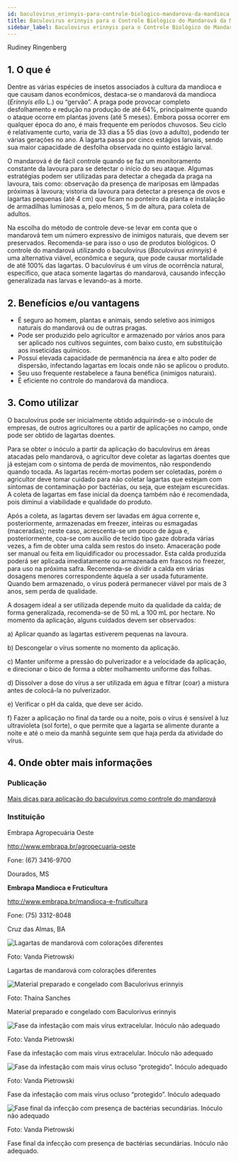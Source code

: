 ```yaml
---
id: baculovirus_erinnyis-para-controle-biologico-mandarova-da-mandioca
title: Baculovirus erinnyis para o Controle Biológico do Mandarová da Mandioca
sidebar_label: Baculovirus erinnyis para o Controle Biológico do Mandarová da Mandioca
---
```


<div class="center-textArticle">Rudiney Ringenberg</div>

## **1. O que é**

Dentre as várias espécies de insetos associados à cultura da
mandioca e que causam danos econômicos, destaca-se o
mandarová da mandioca (_Erinnyis ello_ L.) ou “gervão”. A praga
pode provocar completo desfolhamento e redução na produção
de até 64%, principalmente quando o ataque ocorre em plantas
jovens (até 5 meses). Embora possa ocorrer em qualquer época
do ano, é mais frequente em períodos chuvosos. Seu ciclo é
relativamente curto, varia de 33 dias a 55 dias (ovo a adulto),
podendo ter várias gerações no ano. A lagarta passa por cinco
estágios larvais, sendo sua maior capacidade de desfolha
observada no quinto estágio larval.

O mandarová é de fácil controle quando se faz um
monitoramento constante da lavoura para se detectar o início do
seu ataque. Algumas estratégias podem ser utilizadas para
detectar a chegada da praga na lavoura, tais como: observação
da presença de mariposas em lâmpadas próximas à lavoura;
vistoria da lavoura para detectar a presença de ovos e lagartas
pequenas (até 4 cm) que ficam no ponteiro da planta e instalação
de armadilhas luminosas a, pelo menos, 5 m de altura, para
coleta de adultos.

Na escolha do método de controle deve-se levar em conta que o
mandarová tem um número expressivo de inimigos naturais, que
devem ser preservados. Recomenda-se para isso o uso de
produtos biológicos. O controle do mandarová utilizando o
baculovírus (_Baculovirus erinnyis_) é uma alternativa viável,
econômica e segura, que pode causar mortalidade de até 100%
das lagartas. O baculovírus é um vírus de ocorrência natural,
específico, que ataca somente lagartas do mandarová,
causando infecção generalizada nas larvas e levando-as à
morte.

## **2. Benefícios e/ou vantagens**

- É seguro ao homem, plantas e animais, sendo seletivo aos
  inimigos naturais do mandarová ou de outras pragas.
- Pode ser produzido pelo agricultor e armazenado por vários
  anos para ser aplicado nos cultivos seguintes, com baixo
  custo, em substituição aos inseticidas químicos.
- Possui elevada capacidade de permanência na área e alto
  poder de dispersão, infectando lagartas em locais onde não
  se aplicou o produto.
- Seu uso frequente restabelece a fauna benéfica (inimigos
  naturais).
- É eficiente no controle do mandarová da mandioca.

## **3. Como utilizar**

O baculovírus pode ser inicialmente obtido adquirindo-se o
inóculo de empresas, de outros agricultores ou a partir de
aplicações no campo, onde pode ser obtido de lagartas doentes.

Para se obter o inóculo a partir da aplicação do baculovírus em
áreas atacadas pelo mandarová, o agricultor deve coletar as
lagartas doentes que já estejam com o sintoma de perda de
movimentos, não respondendo quando tocada. As lagartas
recém-mortas podem ser coletadas, porém o agricultor deve
tomar cuidado para não coletar lagartas que estejam com
sintomas de contaminação por bactérias, ou seja, que estejam
escurecidas. A coleta de lagartas em fase inicial da doença
também não é recomendada, pois diminui a viabilidade e
qualidade do produto.

Após a coleta, as lagartas devem ser lavadas em água corrente
e, posteriormente, armazenadas em freezer, inteiras ou
esmagadas (maceradas); neste caso, acrescenta-se um pouco
de água e, posteriormente, coa-se com auxílio de tecido tipo gaze
dobrada várias vezes, a fim de obter uma calda sem restos do
inseto. Amaceração pode ser manual ou feita em liquidificador ou
processador. Esta calda produzida poderá ser aplicada
imediatamente ou armazenada em frascos no freezer, para uso
na próxima safra. Recomenda-se dividir a calda em várias
dosagens menores correspondente àquela a ser usada
futuramente. Quando bem armazenado, o vírus poderá
permanecer viável por mais de 3 anos, sem perda de qualidade.

A dosagem ideal a ser utilizada depende muito da qualidade da
calda; de forma generalizada, recomenda-se de 50 mL a 100 mL
por hectare. No momento da aplicação, alguns cuidados devem
ser observados:

a) Aplicar quando as lagartas estiverem pequenas na
lavoura.

b) Descongelar o vírus somente no momento da aplicação.

c) Manter uniforme a pressão do pulverizador e a velocidade
da aplicação, e direcionar o bico de forma a obter
molhamento uniforme das folhas.

d) Dissolver a dose do vírus a ser utilizada em água e filtrar
(coar) a mistura antes de colocá-la no pulverizador.

e) Verificar o pH da calda, que deve ser ácido.

f) Fazer a aplicação no final da tarde ou a noite, pois o vírus é
sensível à luz ultravioleta (sol forte), o que permite que a
lagarta se alimente durante a noite e até o meio da manhã
seguinte sem que haja perda da atividade do vírus.

## 4. **Onde obter mais informações**

### Publicação

[Mais dicas para aplicação do baculovírus como controle do mandarová](https://bit.ly/2QW4nOL)

### Instituição

Embrapa Agropecuária Oeste

http://www.embrapa.br/agropecuaria-oeste

Fone: (67) 3416-9700

Dourados, MS

**Embrapa Mandioca e Fruticultura**

http://www.embrapa.br/mandioca-e-fruticultura

Fone: (75) 3312-8048

Cruz das Almas, BA

![Lagartas de mandarová com colorações diferentes](../img/docs/17_baculovirus/FOTO_01.jpg)

Foto: Vanda Pietrowski

<div className="center-textImage">
Lagartas de mandarová com colorações diferentes
</div>

![Material preparado e congelado com Baculorivus erinnyis](../img/docs/17_baculovirus/FOTO_02.jpg)

Foto: Thaína Sanches

<div className="center-textImage">
Material preparado e congelado com Baculorivus erinnyis
</div>

<div className="image-Box">

![Fase da infestação com mais vírus extracelular. Inóculo não adequado](../img/docs/17_baculovirus/FOTO_03.jpg)

Foto: Vanda Pietrowski

</div>

<div className="center-textImage">
Fase da infestação com mais vírus extracelular. Inóculo não adequado
</div>

<div className="image-Box">

![Fase da infestação com mais vírus ocluso “protegido”. Inóculo adequado](../img/docs/17_baculovirus/FOTO_04.jpg)

Foto: Vanda Pietrowski

</div>

<div className="center-textImage">
Fase da infestação com mais vírus ocluso “protegido”. Inóculo adequado
</div>

<div className="image-Box">

![Fase final da infecção com presença de bactérias secundárias. Inóculo não adequado](../img/docs/17_baculovirus/FOTO_05.jpg)

Foto: Vanda Pietrowski

</div>

<div className="center-textImage">
Fase final da infecção com presença de bactérias secundárias. Inóculo não adequado.
</div>
